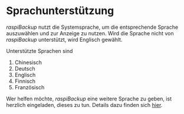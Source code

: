 # Sprachunterstützung

*raspiBackup* nutzt die Systemsprache, um die entsprechende Sprache auszuwählen und zur Anzeige zu nutzen.
Wird die Sprache nicht von *raspiBackup* unterstützt, wird Englisch gewählt.

Unterstützte Sprachen sind
   1. Chinesisch
   1. Deutsch
   1. Englisch
   1. Finnisch
   1. Französisch

Wer helfen möchte, *raspiBackup* eine weitere Sprache zu geben, ist herzlich eingeladen,
dieses zu tun. Details dazu finden sich [hier](../local-language-support-for-languages-other-than-de-and-en-l10n.md).

[.status]: done
[.source]: https://linux-tips-and-tricks.de/de/raspibackupcategoried/603-raspibackup-local-language-support-for-languages-other-than-de-and-en-l10n
[.status]: rft "Ready for translation"
